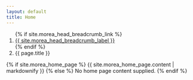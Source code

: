 ```yaml
---
layout: default
title: Home
---
```


<div class="container">
  <nav aria-label="breadcrumb">
    <ol class="breadcrumb">
      {% if site.morea_head_breadcrumb_link %}
        <li class="breadcrumb-item"><a href="{{ site.morea_head_breadcrumb_link }}">{{ site.morea_head_breadcrumb_label }}</a></li>
      {% endif %}
      <li class="breadcrumb-item active" aria-current="page">{{ page.title }}</li>
    </ol>
  </nav>
</div>

<div class="container">
  {% if site.morea_home_page %}
    {{ site.morea_home_page.content | markdownify }}
  {% else %}
    No home page content supplied.
  {% endif %}
</div>

